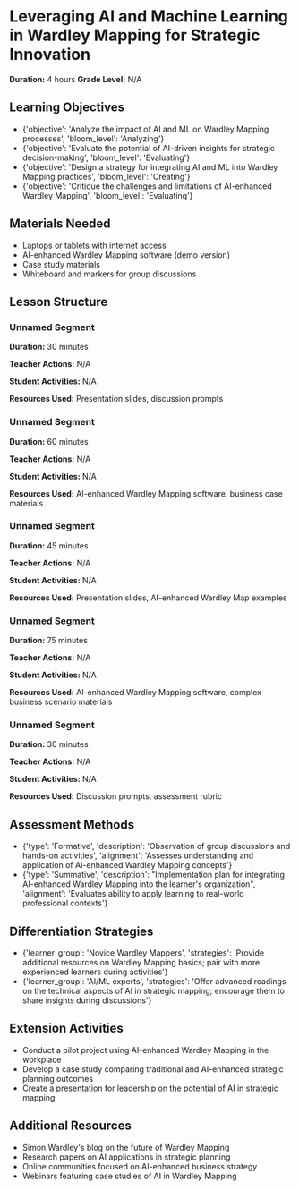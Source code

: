 # Leveraging AI and Machine Learning in Wardley Mapping for Strategic Innovation

**Duration:** 4 hours
**Grade Level:** N/A

## Learning Objectives
- {'objective': 'Analyze the impact of AI and ML on Wardley Mapping processes', 'bloom_level': 'Analyzing'}
- {'objective': 'Evaluate the potential of AI-driven insights for strategic decision-making', 'bloom_level': 'Evaluating'}
- {'objective': 'Design a strategy for integrating AI and ML into Wardley Mapping practices', 'bloom_level': 'Creating'}
- {'objective': 'Critique the challenges and limitations of AI-enhanced Wardley Mapping', 'bloom_level': 'Evaluating'}

## Materials Needed
- Laptops or tablets with internet access
- AI-enhanced Wardley Mapping software (demo version)
- Case study materials
- Whiteboard and markers for group discussions

## Lesson Structure
### Unnamed Segment
**Duration:** 30 minutes

**Teacher Actions:** N/A

**Student Activities:** N/A

**Resources Used:** Presentation slides, discussion prompts

### Unnamed Segment
**Duration:** 60 minutes

**Teacher Actions:** N/A

**Student Activities:** N/A

**Resources Used:** AI-enhanced Wardley Mapping software, business case materials

### Unnamed Segment
**Duration:** 45 minutes

**Teacher Actions:** N/A

**Student Activities:** N/A

**Resources Used:** Presentation slides, AI-enhanced Wardley Map examples

### Unnamed Segment
**Duration:** 75 minutes

**Teacher Actions:** N/A

**Student Activities:** N/A

**Resources Used:** AI-enhanced Wardley Mapping software, complex business scenario materials

### Unnamed Segment
**Duration:** 30 minutes

**Teacher Actions:** N/A

**Student Activities:** N/A

**Resources Used:** Discussion prompts, assessment rubric

## Assessment Methods
- {'type': 'Formative', 'description': 'Observation of group discussions and hands-on activities', 'alignment': 'Assesses understanding and application of AI-enhanced Wardley Mapping concepts'}
- {'type': 'Summative', 'description': "Implementation plan for integrating AI-enhanced Wardley Mapping into the learner's organization", 'alignment': 'Evaluates ability to apply learning to real-world professional contexts'}

## Differentiation Strategies
- {'learner_group': 'Novice Wardley Mappers', 'strategies': 'Provide additional resources on Wardley Mapping basics; pair with more experienced learners during activities'}
- {'learner_group': 'AI/ML experts', 'strategies': 'Offer advanced readings on the technical aspects of AI in strategic mapping; encourage them to share insights during discussions'}

## Extension Activities
- Conduct a pilot project using AI-enhanced Wardley Mapping in the workplace
- Develop a case study comparing traditional and AI-enhanced strategic planning outcomes
- Create a presentation for leadership on the potential of AI in strategic mapping

## Additional Resources
- Simon Wardley's blog on the future of Wardley Mapping
- Research papers on AI applications in strategic planning
- Online communities focused on AI-enhanced business strategy
- Webinars featuring case studies of AI in Wardley Mapping
